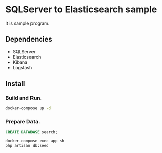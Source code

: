 SQLServer to Elasticsearch sample
====

It is sample program.

## Dependencies
- SQLServer
- Elasticsearch
- Kibana
- Logstash

## Install
### Build and Run.
```bash
docker-compose up -d
```
### Prepare Data.
```sql
CREATE DATABASE search;
```
```bash
docker-compose exec app sh
php artisan db:seed
```
